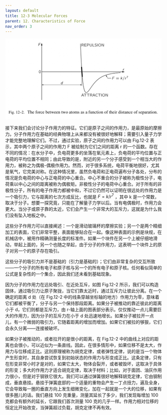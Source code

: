 ```yaml
---
layout: default
title: 12-3 Molecular Forces
parent: 12. Characteristics of Force
nav_order: 3
---
```

![两个原子之间的作用力与其距离的关系图](/assets/volume-1/fig-12-2.png)

接下来我们会讨论分子作用力的特征。它们是原子之间的作用力，是最原始的摩擦力。分子作用力在基础的经典物理上从来都没有被很好地解释；需要引入量子力学才能完整地理解它们。不过，通过实验，原子之间的作用力可以由 Fig.12-2 表示，其中两个原子之间的作用力 F 被绘制为它们之间的距离 r 的一个函数。存在不同的情况：在水分子中，负电荷更多的坐落在氧元素上，负电荷的平均位置与正电荷的平均位置不相同；由此导致的是，附近的另一个分子感受到一个相当大的作用力，被称之为偶极-偶极作用力。然而，对于很多系统，电荷平衡地很好，尤其是氧气，它完美对称。在这种情况里，虽然负电荷和正电荷遍布分子各处，分布的情况是负电荷的中心与正电荷的中心重合。中心不重合的分子被称为极性分子，电荷乘以中心之间的距离被称为偶极矩。非极性分子的电荷中心重合。对于所有的非极性分子，所有的电子作用力都被中和，不过它仍然可以证明在很远处的作用力是一个吸引力，它与距离的七次方成反比，也就是 $F=k/r^7$ ，其中 k 是一个常数，取决于分子。想要一探究竟，只能在了解量子力学以后。当有电偶极时，作用力会更大。当分子或原子靠的太近，它们会产生一个非常大的互斥力，这就是为什么我们没有坠入地板之中。

这些分子作用力可以直接阐述：一个是滑动玻璃杯的摩擦实验；另一个是两个精细加工的表面，它们非常平整，表面能够贴合在一起。像这种表面的示例是块规，在机械店中，被用作精确测量长度的标准件。如果一个块件在另一个上被仔细地滑动，举起上面的，另一个也随之举起，由于分子的作用力，这表明一个块件上的原子对另一个的原子存在吸引。

这些分子的吸引力并不是基础的（引力是基础的）；它们由非常复杂的交互所致——一个分子的所有电子和原子核与另一个的所有电子和原子核。任何看似简单的公式是复杂性的一个集合，因此我们还未看到基础现象。

因为分子的作用力在远处吸引、在近处互斥，如图 Fig.12-2 所示，我们可以构造固体，通过吸引力让原子聚拢，当它们靠太近时，通过互斥力让彼此分离。在一个确定的距离 d 处（在 Fig.12-2 中的线条穿越坐标轴的地方）作用力为零，意味着它们都被平衡了，分子与另一个保持那段距离。如果分子被推动的靠近彼此的距离小于 d，它们则都是互斥力，由 r-轴上面的图表部分表示。仅仅推动一点儿需要巨大的作用力，因为分子的互斥力在小于 d 处迅速地增长。如果分子被拉开一点儿，有一个微弱的吸引力，它随着距离的增加而增加。如果它们被拉的够狠，它们会永久分离——连接被破坏。

如果分子被推动的，或者拉开的是很小的距离，在 Fig.12-2 中的曲线上对应的距离也会很小，可以近似为一条直线。因此，在很多情形中，如果位移不是太大，作用力与位移成正比。这则原理被称为胡克定律，或者弹性定律，说的是当一个物体产生形变时，其自身尝试恢复到初始状态的作用力与形变成正比。这条定律，只有在形变非常小时才是对的，如果它太大，物体会裂开，或者被毁坏，这取决于具体的形变；多大的作用力才适合胡克定律，取决于材料；比如，对于面团、油灰作用力很小，但是对于钢铁它很大。我们可以通过弹簧很好地解释胡克定律，它由钢制成，垂直悬挂。悬挂于弹簧底部的一个适量的重物会产生一丁点扭力，遍及全身，它会导致每一圈的垂直方向上发生细微变化，加在一起就是一个大的位移，如果有很多圈儿的话。我们悬挂 100 克重量，测量其延长了多少，我们发现每增加 100 克都会有额外的延长，它跟我们首次测量 100 克的几乎一样。作用力相对位移的恒定比开始改变，当弹簧超过负载，胡克定律不再有效。